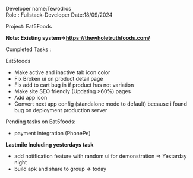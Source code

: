 Developer name:Tewodros  
Role : Fullstack-Developer
Date:18/09/2024

Project: Eat5Foods

**Note: Existing system=>https://thewholetruthfoods.com/**

Completed Tasks :

Eat5foods

- Make active and inactive tab icon color
- Fix Broken ui on product detail page
- Fix add to cart bug in if product has not variation
- Make site SEO friendly (Updating >60%) pages
- Add app icon
- Convert next app config (standalone mode to default) because i found bug on deployment production server

Pending tasks on Eat5foods:

- payment integration (PhonePe)

**Lastmile Including yesterdays task**

- add notification feature with random ui for demonstration => Yestarday night
- build apk and share to group => today
